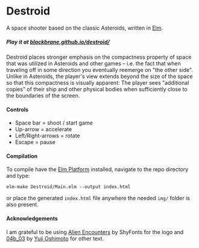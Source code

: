# Destroid

A space shooter based on the classic Asteroids, written in [Elm](http://elm-lang.org/).

##### Play it at [blackbrane.github.io/destroid/](http://blackbrane.github.io/destroid/)

Destroid places stronger emphasis on the compactness property of space that was utilized in Asteroids and other games – i.e. the fact that when traveling off in some direction you eventually reemerge on "the other side". Unlike in Asteroids, the player's view extends beyond the size of the space so that this compactness is visually apparent: The player sees "additional copies" of their ship and other physical bodies when sufficiently close to the boundaries of the screen.

#### Controls

* Space bar = shoot / start game
* Up-arrow = accelerate
* Left/Right-arrows = rotate
* Escape = pause

#### Compilation

To compile have the [Elm Platform](http://elm-lang.org/install) installed, navigate to the repo directory and type:

```
elm-make Destroid/Main.elm --output index.html
```
or place the generated `index.html` file anywhere the needed `img/` folder is also present.

#### Acknowledgements 

I am grateful to be using [Alien Encounters](http://www.dafont.com/alien-encounters.font) by ShyFonts for the logo and [04b_03](http://www.dafont.com/04b-03.font) by [Yuji Oshimoto](http://www.04.jp.org/) for other text.

